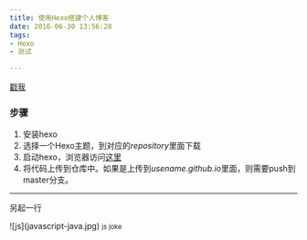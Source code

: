 ```yaml
---
title: 使用Hexo搭建个人博客
date: 2016-06-30 13:56:28
tags:
- Hexo
- 测试

---
```

[戳我](#now)
### 步骤
1. 安装hexo
2. 选择一个Hexo主题，到对应的*repository*里面下载
3. 启动hexo，浏览器访问[这里](http://localhost:4000)
4. 将代码上传到仓库中。如果是上传到*usename.github.io*里面，则需要push到master分支。

---
另起一行
<p id='now'></p>
![js](javascript-java.jpg)
<small class="img-hint">js joke</small>

